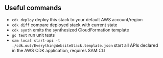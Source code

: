 ## Useful commands

 * `cdk deploy`      deploy this stack to your default AWS account/region
 * `cdk diff`        compare deployed stack with current state
 * `cdk synth`       emits the synthesized CloudFormation template
 * `go test`         run unit tests
 * `sam local start-api -t ./cdk.out/EverythingWebsiteStack.template.json`      start all APIs declared in the AWS CDK application, requires SAM CLI
